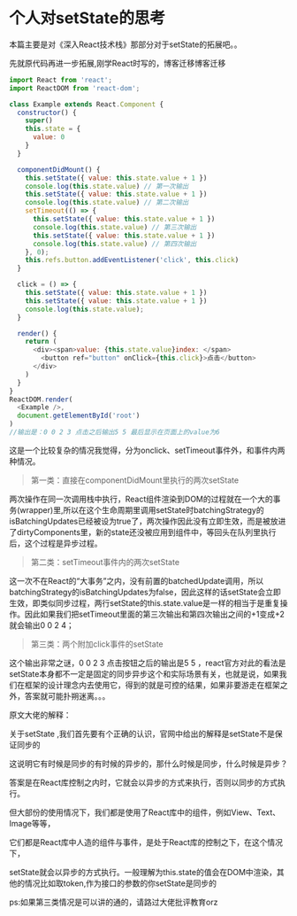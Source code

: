 # 个人对setState的思考

本篇主要是对《深入React技术栈》那部分对于setState的拓展吧。。

先就原代码再进一步拓展,刚学React时写的，博客迁移博客迁移

```js
import React from 'react';
import ReactDOM from 'react-dom';

class Example extends React.Component {
  constructor() {
    super()
    this.state = {
      value: 0
    }
  }

  componentDidMount() {
    this.setState({ value: this.state.value + 1 })
    console.log(this.state.value) // 第一次输出
    this.setState({ value: this.state.value + 1 })
    console.log(this.state.value) // 第二次输出
    setTimeout(() => {
      this.setState({ value: this.state.value + 1 })
      console.log(this.state.value) // 第三次输出
      this.setState({ value: this.state.value + 1 })
      console.log(this.state.value) // 第四次输出
    }, 0);
    this.refs.button.addEventListener('click', this.click)
  }

  click = () => {
    this.setState({ value: this.state.value + 1 })
    this.setState({ value: this.state.value + 1 })
    console.log(this.state.value);
  }

  render() {
    return (
      <div><span>value: {this.state.value}index: </span>
        <button ref="button" onClick={this.click}>点击</button>
      </div>
    )
  }
}
ReactDOM.render(
  <Example />,
  document.getElementById('root')
)
//输出是：0 0 2 3 点击之后输出5 5 最后显示在页面上的value为6
```

这是一个比较复杂的情况我觉得，分为onclick、setTimeout事件外，和事件内两种情况。

>第一类：直接在componentDidMount里执行的两次setState

两次操作在同一次调用栈中执行，React组件渲染到DOM的过程就在一个大的事务(wrapper)里,所以在这个生命周期里调用setState时batchingStrategy的isBatchingUpdates已经被设为true了，两次操作因此没有立即生效，而是被放进了dirtyComponents里，新的state还没被应用到组件中，等回头在队列里执行后，这个过程是异步过程。

>第二类：setTimeout事件内的两次setState

这一次不在React的“大事务”之内，没有前置的batchedUpdate调用，所以batchingStrategy的isBatchingUpdates为false，因此这样的话setState会立即生效，即类似同步过程，两行setState的this.state.value是一样的相当于是重复操作。因此如果我们把setTimeout里面的第三次输出和第四次输出之间的+1变成+2就会输出0 0 2 4；

>第三类：两个附加click事件的setState

这个输出非常之谜，0 0 2 3 点击按钮之后的输出是5 5 ，react官方对此的看法是setState本身都不一定是固定的同步异步这个和实际场景有关，也就是说，如果我们在框架的设计理念内去使用它，得到的就是可控的结果，如果非要游走在框架之外，答案就可能扑朔迷离。。。

原文大佬的解释：

关于setState ,我们首先要有个正确的认识，官网中给出的解释是setState不是保证同步的

这说明它有时候是同步的有时候的异步的，那什么时候是同步，什么时候是异步？

答案是在React库控制之内时，它就会以异步的方式来执行，否则以同步的方式执行。

但大部份的使用情况下，我们都是使用了React库中的组件，例如View、Text、Image等等，

它们都是React库中人造的组件与事件，是处于React库的控制之下，在这个情况下，

setState就会以异步的方式执行。一般理解为this.state的值会在DOM中渲染，其他的情况比如取token,作为接口的参数的你setState是同步的

ps:如果第三类情况是可以讲的通的，请路过大佬批评教育orz